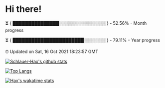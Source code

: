 # Hi there!

⏳ { ███████████████░░░░░░░░░░░░░░░ } - 52.56% - Month progress

⏳ { ███████████████████████░░░░░░░ } - 79.11% - Year progress

⏰ Updated on Sat, 16 Oct 2021 18:23:57 GMT


[![Schlauer-Hax's github stats](https://github-readme-stats.vercel.app/api?username=Schlauer-Hax&show_icons=true&theme=dark&count_private=true)](https://github.com/Schlauer-Hax)


[![Top Langs](https://github-readme-stats.vercel.app/api/top-langs/?username=Schlauer-Hax&layout=compact&theme=dark)](https://github.com/Schlauer-Hax?tab=repositories)


[![Hax's wakatime stats](https://github-readme-stats.vercel.app/api/wakatime?username=Hax&theme=dark)](https://wakatime.com/@Hax)

